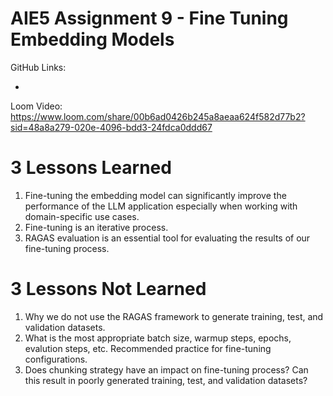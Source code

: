 # AIE5 Assignment 9 - Fine Tuning Embedding Models

GitHub Links: 

* 

Loom Video: https://www.loom.com/share/00b6ad0426b245a8aeaa624f582d77b2?sid=48a8a279-020e-4096-bdd3-24fdca0ddd67

# 3 Lessons Learned

1. Fine-tuning the embedding model can significantly improve the performance of the LLM application especially when working with domain-specific use cases.
2. Fine-tuning is an iterative process.
3. RAGAS evaluation is an essential tool for evaluating the results of our fine-tuning process.

# 3 Lessons Not Learned

1. Why we do not use the RAGAS framework to generate training, test, and validation datasets.
2. What is the most appropriate batch size, warmup steps, epochs, evalution steps, etc. Recommended practice for fine-tuning configurations.
3. Does chunking strategy have an impact on fine-tuning process? Can this result in poorly generated training, test, and validation datasets?